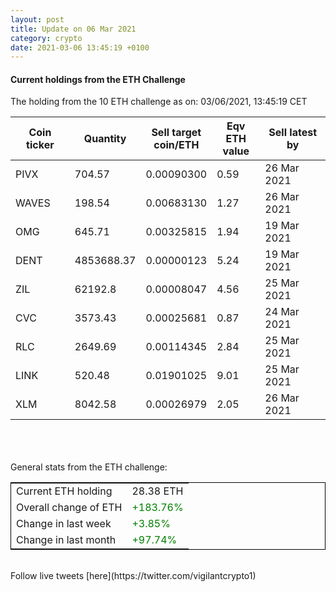```yaml
---
layout: post
title: Update on 06 Mar 2021
category: crypto
date: 2021-03-06 13:45:19 +0100
---
```

<!-- Global site tag (gtag.js) - Google Analytics -->
<script async src="https://www.googletagmanager.com/gtag/js?id=UA-103831149-5"></script>
<script>
  window.dataLayer = window.dataLayer || [];
  function gtag(){dataLayer.push(arguments);}
  gtag('js', new Date());

  gtag('config', 'UA-103831149-5');
</script>


#### Current holdings from the ETH Challenge

The holding from the 10 ETH challenge as on: 03/06/2021, 13:45:19 CET

|Coin ticker|Quantity|Sell target<br>coin/ETH|Eqv ETH<br>value|Sell latest by|
|-----------|--------|-----------|-----------|--------------|
PIVX|704.57|  0.00090300|0.59|26 Mar 2021|
WAVES|198.54|  0.00683130|1.27|26 Mar 2021|
OMG|645.71|  0.00325815|1.94|19 Mar 2021|
DENT|4853688.37|  0.00000123|5.24|19 Mar 2021|
ZIL|62192.8|  0.00008047|4.56|25 Mar 2021|
CVC|3573.43|  0.00025681|0.87|24 Mar 2021|
RLC|2649.69|  0.00114345|2.84|25 Mar 2021|
LINK|520.48|  0.01901025|9.01|25 Mar 2021|
XLM|8042.58|  0.00026979|2.05|26 Mar 2021|

<br>
<br>
<br>
General stats from the ETH challenge:

<table style="border:1px solid black;margin-left:auto;margin-right:auto;">
	<tbody>
	<tr>
		<td>Current ETH holding</td>
		<td>     28.38 ETH</td>
	</tr>
	<tr>
		<td>Overall change of ETH</td>
		<td><font color="green">+183.76%</font></td>
	</tr>
	<tr>
		<td>Change in last week</td>
		<td><font color="green">+3.85%</font></td>
	</tr>
	<tr>
		<td>Change in last month</td>
		<td><font color="green">+97.74%</font></td>
	</tr>
	</tbody>
</table>

<br>
Follow live tweets [here](https://twitter.com/vigilantcrypto1)
<br>
<br>